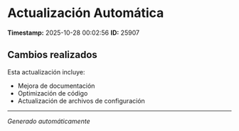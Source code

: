 # Actualización Automática

**Timestamp:** 2025-10-28 00:02:56
**ID:** 25907

## Cambios realizados

Esta actualización incluye:
- Mejora de documentación
- Optimización de código
- Actualización de archivos de configuración

---
*Generado automáticamente*
